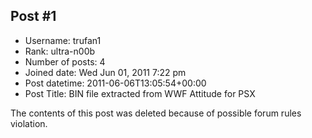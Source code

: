 ## Post #1
- Username: trufan1
- Rank: ultra-n00b
- Number of posts: 4
- Joined date: Wed Jun 01, 2011 7:22 pm
- Post datetime: 2011-06-06T13:05:54+00:00
- Post Title: BIN file extracted from WWF Attitude for PSX

The contents of this post was deleted because of possible forum rules violation.
